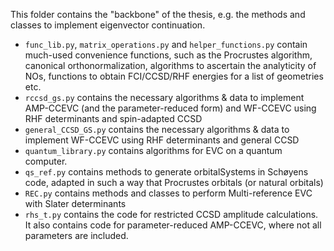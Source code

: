 This folder contains the "backbone" of the thesis, e.g. the methods and classes to implement eigenvector continuation.

- `func_lib.py`, `matrix_operations.py` and `helper_functions.py` contain much-used convenience functions, such as the Procrustes algorithm, canonical orthonormalization, algorithms to ascertain the analyticity of NOs, functions to obtain FCI/CCSD/RHF energies for a list of geometries etc.
- `rccsd_gs.py` contains the necessary algorithms & data to implement AMP-CCEVC (and the parameter-reduced form) and WF-CCEVC using RHF determinants and spin-adapted CCSD
- `general_CCSD_GS.py` contains the necessary algorithms & data to implement WF-CCEVC using RHF determinants and general CCSD
- `quantum_library.py` contains algorithms for EVC on a quantum computer.
- `qs_ref.py` contains methods to generate orbitalSystems in Schøyens code, adapted in such a way that Procrustes orbitals (or natural orbitals)
- `REC.py` contains methods and classes to perform Multi-reference EVC with Slater determinants
- `rhs_t.py` contains the code for restricted CCSD amplitude calculations. It also contains code for parameter-reduced AMP-CCEVC, where not all parameters are included. 
